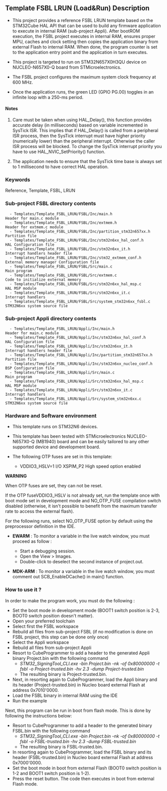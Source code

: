 ## <b>Template FSBL LRUN (Load&Run) Description</b>

- This project provides a reference FSBL LRUN template based on the STM32Cube HAL API that can be used to build any firmware application to execute in internal RAM (sub-project Appli). 
After bootROM execution, the FSBL project executes in internal RAM, ensures proper MPU, caches and clock setting then copies the application binary from external Flash to internal RAM. When done, the program counter is set to the application entry point and the application in turn executes.

- This project is targeted to run on STM32N657X0H3QU device on NUCLEO-N657X0-Q board from STMicroelectronics.  
- The FSBL project configures the maximum system clock frequency at 600 MHz.
- Once the application runs, the green LED (GPIO PG.00) toggles in an infinite loop with a 250-ms period.


#### <b>Notes</b>

 1. Care must be taken when using HAL_Delay(), this function provides accurate delay (in milliseconds)
    based on variable incremented in SysTick ISR. This implies that if HAL_Delay() is called from
    a peripheral ISR process, then the SysTick interrupt must have higher priority (numerically lower)
    than the peripheral interrupt. Otherwise the caller ISR process will be blocked.
    To change the SysTick interrupt priority you have to use HAL_NVIC_SetPriority() function.

 2. The application needs to ensure that the SysTick time base is always set to 1 millisecond
    to have correct HAL operation.

### <b>Keywords</b>

Reference, Template, FSBL, LRUN

### <b>Sub-project FSBL directory contents</b>

      - Templates/Template_FSBL_LRUN/FSBL/Inc/main.h                       Header for main.c module
      - Templates/Template_FSBL_LRUN/FSBL/Inc/extmem.h                     Header for extmem.c module
      - Templates/Template_FSBL_LRUN/FSBL/Inc/partition_stm32n657xx.h      Partition file
      - Templates/Template_FSBL_LRUN/FSBL/Inc/stm32n6xx_hal_conf.h         HAL Configuration file
      - Templates/Template_FSBL_LRUN/FSBL/Inc/stm32n6xx_it.h               Interrupt handlers header file
      - Templates/Template_FSBL_LRUN/FSBL/Inc/stm32_extmem_conf.h          External memory manager Configuration file
      - Templates/Template_FSBL_LRUN/FSBL/Src/main.c                       Main program
      - Templates/Template_FSBL_LRUN/FSBL/Src/extmem.c                     Code to initialize external memory
      - Templates/Template_FSBL_LRUN/FSBL/Src/stm32n6xx_hal_msp.c          HAL MSP module
      - Templates/Template_FSBL_LRUN/FSBL/Src/stm32n6xx_it.c               Interrupt handlers
      - Templates/Template_FSBL_LRUN/FSBL/Src/system_stm32n6xx_fsbl.c      STM32N6xx system source file

### <b>Sub-project Appli directory contents</b>

      - Templates/Template_FSBL_LRUN/Appli/Inc/main.h                      Header for main.c module
      - Templates/Template_FSBL_LRUN/Appli/Inc/stm32n6xx_hal_conf.h        HAL Configuration file
      - Templates/Template_FSBL_LRUN/Appli/Inc/stm32n6xx_it.h              Interrupt handlers header file
      - Templates/Template_FSBL_LRUN/Appli/Inc/partition_stm32n657xx.h     Partition file
      - Templates/Template_FSBL_LRUN/Appli/Inc/stm32n6xx_nucleo_conf.h     BSP Configuration file 
      - Templates/Template_FSBL_LRUN/Appli/Src/main.c                      Main program
      - Templates/Template_FSBL_LRUN/Appli/Src/stm32n6xx_hal_msp.c         HAL MSP module
      - Templates/Template_FSBL_LRUN/Appli/Src/stm32n6xx_it.c              Interrupt handlers
      - Templates/Template_FSBL_LRUN/Appli/Src/system_stm32n6xx.c          STM32N6xx system source file


### <b>Hardware and Software environment</b>

  - This template runs on STM32N6 devices.

  - This template has been tested with STMicroelectronics NUCLEO-N657X0-Q (MB1940)
    board and can be easily tailored to any other supported device
    and development board.

  - The following OTP fuses are set in this template:

    - VDDIO3_HSLV=1     I/O XSPIM_P2 High speed option enabled

**WARNING**

When OTP fuses are set, they can not be reset.

If the OTP fuseVDDIO3_HSLV is not already set, run the template once with boot mode set in development mode and NO_OTP_FUSE compilation switch disabled
(otherwise, it isn't possible to benefit from the maximum transfer rate to access the external flash).

For the following runs, select NO_OTP_FUSE option by default using the preprocessor definition in the IDE.


  - **EWARM** : To monitor a variable in the live watch window, you must proceed as follow :
    - Start a debugging session.
    - Open the View > Images.
    - Double-click to deselect the second instance of project.out.

  - **MDK-ARM** : To monitor a variable in the live watch window, you must comment out SCB_EnableDCache() in main() function.

### <b>How to use it ?</b>

In order to make the program work, you must do the following :

 - Set the boot mode in development mode (BOOT1 switch position is 2-3, BOOT0 switch position doesn't matter).
 - Open your preferred toolchain
 - Select first the FSBL workspace
 - Rebuild all files from sub-project FSBL (if no modification is done on FSBL project, this step can be done only once)
 - Select the Appli workspace
 - Rebuild all files from sub-project Appli
 - Resort to CubeProgrammer to add a header to the generated Appli binary Project.bin with the following command
   - *STM32_SigningTool_CLI.exe -bin Project.bin -nk -of 0x80000000 -t fsbl -o Project-trusted.bin -hv 2.3 -dump Project-trusted.bin*
   - The resulting binary is Project-trusted.bin.
 - Next, in resorting again to CubeProgrammer, load the Appli binary and its header (Project-trusted.bin) in Nucleo board external Flash at address 0x7010'0000.
 - Load the FSBL binary in internal RAM using the IDE
 - Run the example

 Next, this program can be run in boot from flash mode. This is done by following the instructions below:

 - Resort to CubeProgrammer to add a header to the generated binary FSBL.bin with the following command
   - *STM32_SigningTool_CLI.exe -bin Project.bin -nk -of 0x80000000 -t fsbl -o FSBL-trusted.bin -hv 2.3 -dump FSBL-trusted.bin*
   - The resulting binary is FSBL-trusted.bin.
 - In resorting again to CubeProgrammer, load the FSBL binary and its header (FSBL-trusted.bin) in Nucleo board external Flash at address 0x7000'0000.
 - Set the boot mode in boot from external Flash (BOOT0 switch position is 1-2 and BOOT1 switch position is 1-2).
 - Press the reset button. The code then executes in boot from external Flash mode.


